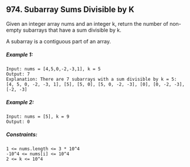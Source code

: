 ﻿## 974. Subarray Sums Divisible by K

Given an integer array nums and an integer k, return the number of non-empty subarrays that have a sum divisible by k.

A subarray is a contiguous part of an array.

##### Example 1:

    Input: nums = [4,5,0,-2,-3,1], k = 5
    Output: 7
    Explanation: There are 7 subarrays with a sum divisible by k = 5:
    [4, 5, 0, -2, -3, 1], [5], [5, 0], [5, 0, -2, -3], [0], [0, -2, -3], [-2, -3]

##### Example 2:

    Input: nums = [5], k = 9
    Output: 0

##### Constraints:

    1 <= nums.length <= 3 * 10^4
    -10^4 <= nums[i] <= 10^4
    2 <= k <= 10^4